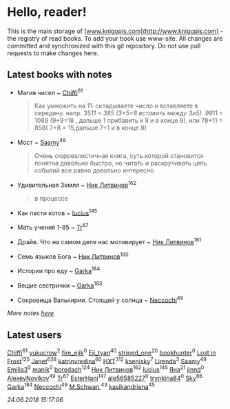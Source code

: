 # Hello, reader!
This is the main storage of [www.knigopis.com](http://www.knigopis.com) - the registry of read books.
To add your book use www-site. All changes are committed and synchronized with this git repository.
Do not use pull requests to make changes here.


## Latest books with notes
* Магия чисел ~ [Chiffi](users/105/105831994080785626680-google)<sup>61</sup>
    > Как умножить на 11: складываете число и вставляете в середину. напр. 35*11  = 385 (3+5=8 вставить между 3и5). 99*11 = 1089 (9+9=18   , дальше 1 прибавить к 9 и в конце 9),   или 78*11 = 858( 7+8 = 15,дальше 7+1 и в конце 8)

* Мост ~ [Saamy](users/115/115226508-vkontakte)<sup>49</sup>
    > Очень сюрреалистичная книга, суть которой становится понятна довольно быстро, но читать и раскручивать цепь событий все равно довольно интересно

* Удивительная Земля ~ [Ник Литвинов](users/241/241974816-vkontakte)<sup>162</sup>
    > в процессе

* Как пасти котов ~ [lucius](users/838/83820536-yandex)<sup>145</sup>

* Мать учения 1-85 ~ [Tr](users/122/12282474-vkontakte)<sup>67</sup>

* Драйв. Что на самом деле нас мотивирует ~ [Ник Литвинов](users/241/241974816-vkontakte)<sup>161</sup>

* Семь языков Бога ~ [Ник Литвинов](users/241/241974816-vkontakte)<sup>160</sup>

* Истории про еду ~ [Garka](users/115/115753719718250012620-google)<sup>184</sup>

* Вещие сестрички ~ [Garka](users/115/115753719718250012620-google)<sup>183</sup>

* Сокровища Валькирии. Стоящий у солнца ~ [Neccochi](users/126/12601720503917094896-mailru)<sup>49</sup>


_More notes [here](latest_books_with_notes.md)._


## Latest users
[Chiffi](users/105/105831994080785626680-google)<sup>61</sup> 
[yukucrow](users/114/114827603276481734117-google)<sup>2</sup> 
[fire_ejik](users/329/32903202-vkontakte)<sup>0</sup> 
[Eji_tyan](users/235/2352103981-twitter)<sup>40</sup> 
[striped_one](users/249/249815548-vkontakte)<sup>20</sup> 
[bookhunter](users/116/116874179820969761027-google)<sup>0</sup> 
[Lost in Frost](users/103/103293621948650602575-google)<sup>125</sup> 
[Janet](users/108/108113656204404967440-google)<sup>638</sup> 
[katrinvredina](users/233/2336755-vkontakte)<sup>60</sup> 
[HXT](users/100/100002563462782-facebook)<sup>312</sup> 
[ksenisky](users/206/2060252005-instagram)<sup>7</sup> 
[Lirenda](users/115/115388297580792197479-google)<sup>3</sup> 
[Saamy](users/115/115226508-vkontakte)<sup>49</sup> 
[Emilia3](users/108/108597795887093847729-google)<sup>0</sup> 
[manik](users/211/211778159637422-facebook)<sup>0</sup> 
[borodach](users/157/15706320-vkontakte)<sup>124</sup> 
[Ник Литвинов](users/241/241974816-vkontakte)<sup>162</sup> 
[lucius](users/838/83820536-yandex)<sup>145</sup> 
[Яна](users/252/252651020-yandex)<sup>21</sup> 
[jinnd](users/464/46410003-vkontakte)<sup>0</sup> 
[AlexeyNovikov](users/170/170278332-vkontakte)<sup>49</sup> 
[Tr](users/122/12282474-vkontakte)<sup>67</sup> 
[EsterHani](users/305/30558181-vkontakte)<sup>147</sup> 
[ale56585227](users/629/62955747-yandex)<sup>0</sup> 
[trynkina84](users/344/34430558-vkontakte)<sup>0</sup> 
[Sky](users/118/118049897850017649660-google)<sup>86</sup> 
[Garka](users/115/115753719718250012620-google)<sup>184</sup> 
[Neccochi](users/126/12601720503917094896-mailru)<sup>49</sup> 
[M.Schwan ](users/101/101892939810731181399-google)<sup>43</sup> 
[kasikandriena](users/152/152488954-vkontakte)<sup>45</sup> 


_24.06.2018 15:17:06_
